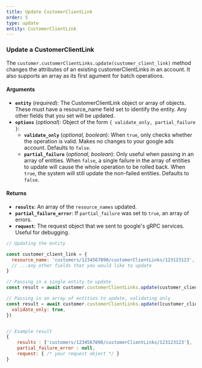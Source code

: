 ```yaml
---
title: Update CustomerClientLink
order: 5
type: update
entity: CustomerClientLink
---
```


### Update a CustomerClientLink

The `customer.customerClientLinks.update(customer_client_link)` method changes the attributes of an existing customerClientLinks in an account. It also supports an array as its first agument for batch operations.

#### Arguments

- **`entity`** (_required_): The CustomerClientLink object or array of objects. These must have a resource_name field set to identify the entity. Any other fields that you set will be updated.
- **`options`** (_optional_): Object of the form `{ validate_only, partial_failure }`:
  - **`validate_only`** (_optional, boolean_): When `true`, only checks whether the operation is valid. Makes no changes to your google ads account. Defaults to `false`.
  - **`partial_failure`** (_optional, boolean_): Only useful when passing in an array of entities. When `false`, a single failure in the array of entities to update will cause the whole operation to be rolled back. When `true`, the system will still update the non-failed entities. Defaults to `false`.

#### Returns

- **`results`**: An array of the `resource_names` updated.
- **`partial_failure_error`**: If `partial_failure` was set to `true`, an array of errors.
- **`request`**: The request object that we sent to google's gRPC services. Useful for debugging.

```javascript
// Updating the entity

const customer_client_link = {
  resource_name: 'customers/1234567890/customerClientLinks/123123123', // The resource_name is required
  // ...any other fields that you would like to update
}

// Passing in a single entity to update
const result = await customer.customerClientLinks.update(customer_client_link)

// Passing in an array of entities to update, validating only
const result = await customer.customerClientLinks.update([customer_client_link, other_customer_client_link], {
  validate_only: true,
})
```

```javascript

// Example result
{
	results : ['customers/1234567890/customerClientLinks/123123123'],
	partial_failure_error : null,
	request: { /* your request object */ }
}

```
